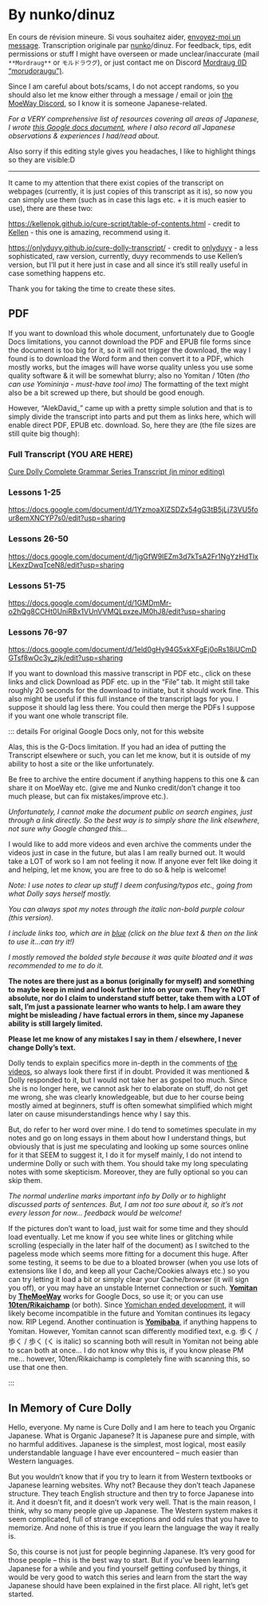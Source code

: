 # By nunko/dinuz

En cours de révision mineure. Si vous souhaitez aider, [envoyez-moi un message](mailto:adokapus@gmail.com). Transcription originale par [nunko](https://discord.com/users/367391904343523339)/dinuz.
For feedback, tips, edit permissions or stuff I might have overseen or made unclear/inaccurate (mail `**Mordraug**` or `モルドラウグ`), or just contact me on Discord [Mordraug (ID “morudoraugu”)](https://discord.com/users/501133947044888605).  

Since I am careful about bots/scams, I do not accept randoms, so you should also let me know either through a message / email or join [the MoeWay Discord](https://discord.gg/zf3QTdsD), so I know it is someone Japanese-related.

*For a VERY comprehensive list of resources covering all areas of Japanese, I wrote [this Google docs document](https://docs.google.com/document/d/1kxYa53a2UjnpMZyHdU-YNuctkq6wHT3cJ00Z5poj2hY/edit#), where I also record all Japanese observations & experiences I had/read about.*

Also sorry if this editing style gives you headaches, I like to highlight things so they are visible:D

---

It came to my attention that there exist copies of the transcript on webpages (currently, it is just copies of this transcript as it is), so now you can simply use them (such as in case this lags etc. + it is much easier to use), there are these two:

https://kellenok.github.io/cure-script/table-of-contents.html - credit to [Kellen](https://bento.me/kln) - this one is amazing, recommend using it.

https://onlyduyy.github.io/cure-dolly-transcript/ - credit to [onlyduyy](http://discordapp.com/users/1033545096286720102) - a less sophisticated, raw version, currently, duyy recommends to use Kellen’s version, but I’ll put it here just in case and all since it’s still really useful in case something happens etc.

Thank you for taking the time to create these sites.

## PDF

If you want to download this whole document, unfortunately due to Google Docs limitations, you cannot download the PDF and EPUB file forms since the document is too big for it, so it will not trigger the download, the way I found is to download the Word form and then convert it to a PDF, which mostly works, but the images will have worse quality unless you use some quality software & it will be somewhat blurry; also no Yomitan / 10ten *(tho can use Yomininja - must-have tool imo)*
The formatting of the text might also be a bit screwed up there, but should be good enough.

However, “AlekDavid_” came up with a pretty simple solution and that is to simply divide the transcript into parts and put them as links here, which will enable direct PDF, EPUB etc. download.
So, here they are (the file sizes are still quite big though):

### Full Transcript (YOU ARE HERE)

[Cure Dolly Complete Grammar Series Transcript (in minor editing)](https://docs.google.com/document/d/1XpuXerkGU8waJ4DPDNJA4bGeqOvM-csXjTe57iHARHc/)

### Lessons 1-25

https://docs.google.com/document/d/1YzmoaXlZSDZx54gG3tB5jLj73VU5four8emXNCYP7s0/edit?usp=sharing

### Lessons 26-50

https://docs.google.com/document/d/1jgGfW9IEZm3d7kTsA2Fr1NgYzHdTlxLKexzDwqTceN8/edit?usp=sharing

### Lessons 51-75

https://docs.google.com/document/d/1GMDmMr-o2hQg8CCHt0UniRBx1VUnVVMQLpxzeJM0hJ8/edit?usp=sharing

### Lessons 76-97

https://docs.google.com/document/d/1eld0gHy94G5xkXFgEj0oRs18iUCmDGTsf8wOc3y_zjk/edit?usp=sharing

If you want to download this massive transcript in PDF etc., click on these links and click Download as PDF etc. up in the “File” tab. It might still take roughly 20 seconds for the download to initiate, but it should work fine. This also might be useful if this full instance of the transcript lags for you. I suppose it should lag less there. You could then merge the PDFs I suppose if you want one whole transcript file.

::: details For original Google Docs only, not for this website

Alas, this is the G-Docs limitation. If you had an idea of putting the Transcript elsewhere or such, you can let me know, but it is outside of my ability to host a site or the like unfortunately.

Be free to archive the entire document if anything happens to this one & can share it on MoeWay etc. (give me and Nunko credit/don’t change it too much please, but can fix mistakes/improve etc.).

_Unfortunately, I cannot make the document public on search engines, just through a link directly. So the best way is to simply share the link elsewhere, not sure why Google changed this…_

I would like to add more videos and even archive the comments under the videos just in case in the future, but alas I am really burned out. It would take a LOT of work so I am not feeling it now.
If anyone ever felt like doing it and helping, let me know, you are free to do so & help is welcome!

*Note: I use notes to clear up stuff I deem confusing/typos etc., going from what Dolly says herself mostly.*

*You can always spot my notes through the italic non-bold purple colour (this version).*

*I include links too, which are in [blue](https://docs.google.com/document/d/1XpuXerkGU8waJ4DPDNJA4bGeqOvM-csXjTe57iHARHc/) (click on the blue text & then on the link to use it...can try it!)*

*I mostly removed the bolded style because it was quite bloated and it was recommended to me to do it.*

**The notes are there just as a bonus (originally for myself) and something to maybe keep in mind and look further into on your own. They’re NOT absolute, nor do I claim to understand stuff better, take them with a LOT of salt, I’m just a passionate learner who wants to help. I am aware they might be misleading / have factual errors in them, since my Japanese ability is still largely limited.**

**Please let me know of any mistakes I say in them / elsewhere, I never change Dolly’s text.**

Dolly tends to explain specifics more in-depth in the comments of [the videos](https://www.youtube.com/playlist?list=PLg9uYxuZf8x_A-vcqqyOFZu06WlhnypWj), so always look there first if in doubt. Provided it was mentioned & Dolly responded to it, but I would not take her as gospel too much.
Since she is no longer here, we cannot ask her to elaborate on stuff, do not get me wrong, she was clearly knowledgeable, but due to her course being mostly aimed at beginners, stuff is often somewhat simplified which might later on cause misunderstandings hence why I say this.

But, do refer to her word over mine.
I do tend to sometimes speculate in my notes and go on long essays in them about how I understand things, but obviously that is just me speculating and looking up some sources online for it that SEEM to suggest it, I do it for myself mainly, I do not intend to undermine Dolly or such with them. You should take my long speculating notes with some skepticism. Moreover, they are fully optional so you can skip them.

_The normal underline marks important info by Dolly or to highlight discussed parts of sentences. But, I am not too sure about it, so it’s not every lesson for now… feedback would be welcome!_

If the pictures don’t want to load, just wait for some time and they should load eventually.
Let me know if you see white lines or glitching while scrolling (especially in the later half of the document) as I switched to the pageless mode which seems more fitting for a document this huge.
After some testing, it seems to be due to a bloated browser (when you use lots of extensions like I do, and keep all your Cache/Cookies always etc.) so you can try letting it load a bit or simply clear your Cache/browser (it will sign you off), or you may have an unstable Internet connection or such.
[**Yomitan**](https://github.com/themoeway/yomitan) by [**TheMoeWay**](https://learnjapanese.moe/) works for Google Docs, so use it; or you can use [**10ten/Rikaichamp**](https://chrome.google.com/webstore/detail/10ten-japanese-reader-rik/pnmaklegiibbioifkmfkgpfnmdehdfan) (or both).
Since [Yomichan ended development](https://foosoft.net/posts/sunsetting-the-yomichan-project/), it will likely become incompatible in the future and Yomitan continues its legacy now. RIP Legend.  Another continuation is [**Yomibaba**](https://github.com/forsakeninfinity/yomibaba), if anything happens to Yomitan.
However, Yomitan cannot scan differently modified text, e.g. 歩く / 歩く / 歩く (く is italic) so scanning both will result in Yomitan not being able to scan both at once… I do not know why this is, if you know please PM me… however, 10ten/Rikaichamp is completely fine with scanning this, so use that one then.

:::

## In Memory of Cure Dolly

Hello, everyone. My name is Cure Dolly and I am here to teach you Organic Japanese.
What is Organic Japanese? It is Japanese pure and simple, with no harmful additives.
Japanese is the simplest, most logical, most easily understandable language I have ever encountered – much easier than Western languages.

But you wouldn’t know that if you try to learn it from Western textbooks or Japanese learning websites. Why not? Because they don’t teach Japanese structure. They teach English structure and then try to force Japanese into it. And it doesn’t fit, and it doesn’t work very well. That is the main reason, I think, why so many people give up Japanese. The Western system makes it seem complicated, full of strange exceptions and odd rules that you have to memorize. And none of this is true if you learn the language the way it really is.

So, this course is not just for people beginning Japanese. It’s very good for those people – this is the best way to start. But if you’ve been learning Japanese for a while and you find yourself getting confused by things, it would be very good to watch this series and learn from the start the way Japanese should have been explained in the first place. All right, let’s get started.
